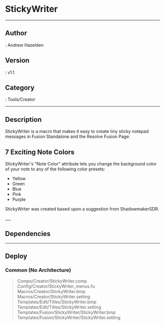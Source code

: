 # StickyWriter
___

## Author
 : Andrew Hazelden

## Version
 : v1.1

## Category
 : Tools/Creator
___

## Description
<p>StickyWriter is a macro that makes it easy to create tiny sticky notepad messages in Fusion Standalone and the Resolve Fusion Page.</p>
	
<h2>7 Exciting Note Colors</h2>

<p>StickyWriter's "Note Color" attribute lets you change the background color of your note to any of the following color presets:</p>

<ul>
	<li>Yellow</li>
	<li>Green</li>
	<li>Blue</li>
	<li>Pink</li>
	<li>Purple</li>
</ul>

<p>StickyWriter was created based upon a suggestion from ShadowmakerSDR.</p>
___

## Dependencies


___

## Deploy

### Common (No Architecture)

> Comps/Creator/StickyWriter.comp  
> Config/Creator/StickyWriter_menus.fu  
> Macros/Creator/StickyWriter.bmp  
> Macros/Creator/StickyWriter.setting  
> Templates/Edit/Titles/StickyWriter.bmp  
> Templates/Edit/Titles/StickyWriter.setting  
> Templates/Fusion/StickyWriter/StickyWriter.bmp  
> Templates/Fusion/StickyWriter/StickyWriter.setting  
